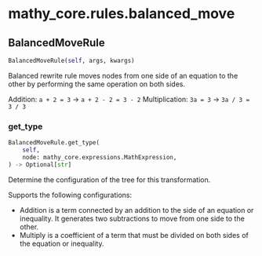 # mathy_core.rules.balanced_move

## BalancedMoveRule
```python
BalancedMoveRule(self, args, kwargs)
```
Balanced rewrite rule moves nodes from one side of an equation
to the other by performing the same operation on both sides.

Addition: `a + 2 = 3` -> `a + 2 - 2 = 3 - 2`
Multiplication: `3a = 3` -> `3a / 3 = 3 / 3`

### get_type
```python
BalancedMoveRule.get_type(
    self, 
    node: mathy_core.expressions.MathExpression, 
) -> Optional[str]
```
Determine the configuration of the tree for this transformation.

Supports the following configurations:
 - Addition is a term connected by an addition to the side of an equation
   or inequality. It generates two subtractions to move from one side to the
   other.
 - Multiply is a coefficient of a term that must be divided on both sides of
   the equation or inequality.

